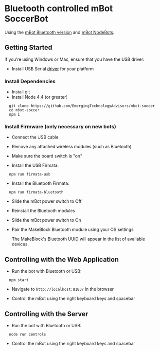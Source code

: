 # Bluetooth controlled mBot SoccerBot

Using the [mBot Bluetooth version](http://www.makeblock.cc/mbot/) and
[mBot NodeBots](https://github.com/Makeblock-official/mbot_nodebots/blob/master/README.md).

## Getting Started

If you're using Windows or Mac, ensure that you have the USB driver:

* Install USB Serial [driver](https://github.com/Makeblock-official/mbot_nodebots/tree/master/drivers) for your platform

### Install Dependencies

* Install git
* Install Node 4.4 (or greater)

```
  git clone https://github.com/EmergingTechnologyAdvisors/mbot-soccer
  cd mbot-soccer
  npm i
```

### Install Firmware (only necessary on new bots)

* Connect the USB cable
* Remove any attached wireless modules (such as Bluetooth)
* Make sure the board switch is "on"

* Install the USB Firmata:

```
  npm run firmata-usb
```

* Install the Bluetooth Firmata:

```
  npm run firmata-bluetooth
```

* Slide the mBot power switch to Off

* Reinstall the Bluetooth modules

* Slide the mBot power switch to On

* Pair the MakeBlock Bluetooth module using your OS settings

  The MakeBlock's Bluetooth UUID will appear in the list of available devices.

## Controlling with the Web Application

* Run the bot with Bluetooth or USB:

```
  npm start
```

* Navigate to `http://localhost:8103/` in the browser

* Control the mBot using the right keyboard keys and spacebar

## Controlling with the Server

* Run the bot with Bluetooth or USB:

```
  node run controls
```

* Control the mBot using the right keyboard keys and spacebar
